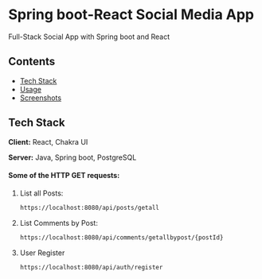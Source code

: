 
# Spring boot-React Social Media App

Full-Stack Social App with Spring boot and React



## Contents

 - [Tech Stack](#tech-stack)
 - [Usage](#usage)
 - [Screenshots](#screenshots)


## Tech Stack

**Client:** React, Chakra UI

**Server:** Java, Spring boot, PostgreSQL

 
#### Some of the HTTP GET requests:

1. List all Posts:
   ```sh
   https://localhost:8080/api/posts/getall
   ```
2. List Comments by Post:
   ```sh
   https://localhost:8080/api/comments/getallbypost/{postId}
   ```
3. User Register
   ```sh
   https://localhost:8080/api/auth/register
   ```



